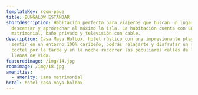 ```yaml
---
templateKey: room-page
title: BUNGALOW ESTÁNDAR
shortdescription: Habitación perfecta para viajeros que buscan un lugar para
  descansar y aprovechar al máximo la isla. La habitación cuenta con una cama
  matrimonial, baño privado y televisión con cable.
description: Casa Maya Holbox, hotel rústico con una impresionante playa te hará
  sentir en un entorno 100% caribeño, podrás relajarte y disfrutar un rico
  coctel por la tarde y en la noche recorrer las peculiares calles de la isla
  llenas de vida.
featuredimage: /img/14.jpg
roomimage: /img/18.jpg
amenities:
  - amenity: Cama matrimonial
hotel: hotel-casa-maya-holbox
---
```

